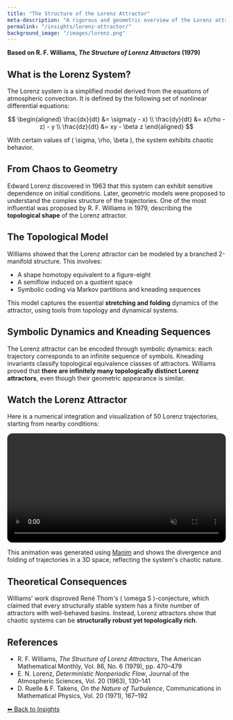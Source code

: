 ```yaml
---
title: "The Structure of the Lorenz Attractor"
meta-description: "A rigorous and geometric overview of the Lorenz attractor, inspired by R. F. Williams’ 1979 topological analysis."
permalink: "/insights/lorenz-attractor/"
background_image: "/images/lorenz.png"
---
```


**Based on R. F. Williams, _The Structure of Lorenz Attractors_ (1979)**

<div class="content-box">

## What is the Lorenz System?

The Lorenz system is a simplified model derived from the equations of atmospheric convection. It is defined by the following set of nonlinear differential equations:

$$
\begin{aligned}
\frac{dx}{dt} &= \sigma(y - x) \\
\frac{dy}{dt} &= x(\rho - z) - y \\
\frac{dz}{dt} &= xy - \beta z
\end{aligned}
$$

With certain values of \( \sigma, \rho, \beta \), the system exhibits chaotic behavior.

</div>

<div class="content-box">

## From Chaos to Geometry

Edward Lorenz discovered in 1963 that this system can exhibit sensitive dependence on initial conditions. Later, geometric models were proposed to understand the complex structure of the trajectories. One of the most influential was proposed by R. F. Williams in 1979, describing the **topological shape** of the Lorenz attractor.

</div>

<div class="content-box">

## The Topological Model

Williams showed that the Lorenz attractor can be modeled by a branched 2-manifold structure. This involves:

- A shape homotopy equivalent to a figure-eight
- A semiflow induced on a quotient space
- Symbolic coding via Markov partitions and kneading sequences

This model captures the essential **stretching and folding** dynamics of the attractor, using tools from topology and dynamical systems.

</div>

<div class="content-box">

## Symbolic Dynamics and Kneading Sequences

The Lorenz attractor can be encoded through symbolic dynamics: each trajectory corresponds to an infinite sequence of symbols. Kneading invariants classify topological equivalence classes of attractors. Williams proved that **there are infinitely many topologically distinct Lorenz attractors**, even though their geometric appearance is similar.

</div>

<div class="content-box">

## Watch the Lorenz Attractor

Here is a numerical integration and visualization of 50 Lorenz trajectories, starting from nearby conditions:

<video autoplay loop muted playsinline style="width:100%; border-radius:12px">
  <source src="/materials/insights/lorenz-attractor-video.mp4" type="video/mp4">
  Your browser does not support the video tag.
</video>

This animation was generated using [Manim](https://www.manim.community/) and shows the divergence and folding of trajectories in a 3D space, reflecting the system's chaotic nature.

</div>

<div class="content-box">

## Theoretical Consequences

Williams' work disproved René Thom's \( \omega S \)-conjecture, which claimed that every structurally stable system has a finite number of attractors with well-behaved basins. Instead, Lorenz attractors show that chaotic systems can be **structurally robust yet topologically rich**.

</div>

<div class="content-box">

## References

- R. F. Williams, _The Structure of Lorenz Attractors_, The American Mathematical Monthly, Vol. 86, No. 6 (1979), pp. 470–479
- E. N. Lorenz, _Deterministic Nonperiodic Flow_, Journal of the Atmospheric Sciences, Vol. 20 (1963), 130–141
- D. Ruelle & F. Takens, _On the Nature of Turbulence_, Communications in Mathematical Physics, Vol. 20 (1971), 167–192

</div>

<div class="content-box">
<p><a href="/insights/">⬅ Back to Insights</a></p>
</div>

